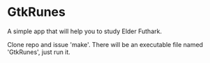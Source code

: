# GtkRunes

A simple app that will help you to study Elder Futhark.

Clone repo and issue 'make'. There will be an executable file named 'GtkRunes', just run it.


